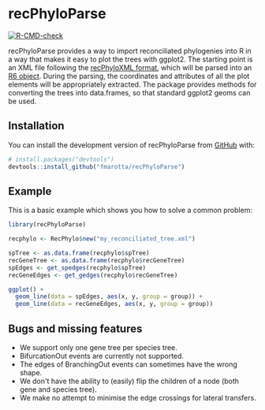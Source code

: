 # recPhyloParse

<!-- badges: start -->
  [![R-CMD-check](https://github.com/fmarotta/recPhyloParse/actions/workflows/R-CMD-check.yaml/badge.svg)](https://github.com/fmarotta/recPhyloParse/actions/workflows/R-CMD-check.yaml)
  <!-- badges: end -->

recPhyloParse provides a way to import reconciliated phylogenies into R in a way that makes it easy to plot the trees with ggplot2. The starting point is an XML file following the [recPhyloXML format](http://phylariane.univ-lyon1.fr/recphyloxml/), which will be parsed into an [R6 object](https://r6.r-lib.org/index.html). During the parsing, the coordinates and attributes of all the plot elements will be appropriately extracted. The package provides methods for converting the trees into data.frames, so that standard ggplot2 geoms can be used.

## Installation

You can install the development version of recPhyloParse from [GitHub](https://github.com/) with:

``` r
# install.packages("devtools")
devtools::install_github("fmarotta/recPhyloParse")
```

## Example

This is a basic example which shows you how to solve a common problem:

``` r
library(recPhyloParse)

recphylo <- RecPhylo$new("my_reconciliated_tree.xml")

spTree <- as.data.frame(recphylo$spTree)
recGeneTree <- as.data.frame(recphylo$recGeneTree)
spEdges <- get_spedges(recphylo$spTree)
recGeneEdges <- get_gedges(recphylo$recGeneTree)

ggplot() +
  geom_line(data = spEdges, aes(x, y, group = group)) +
  geom_line(data = recGeneEdges, aes(x, y, group = group))
```

## Bugs and missing features

* We support only one gene tree per species tree.
* BifurcationOut events are currently not supported.
* The edges of BranchingOut events can sometimes have the wrong shape.
* We don't have the ability to (easily) flip the children of a node (both gene and species tree).
* We make no attempt to minimise the edge crossings for lateral transfers.
